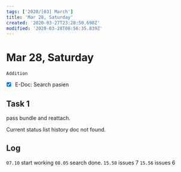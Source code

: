 ```yaml
---
tags: ['2020/[03] March']
title: 'Mar 28, Saturday'
created: '2020-03-27T23:28:50.698Z'
modified: '2020-03-28T08:56:35.839Z'
---
```


# Mar 28, Saturday

`Addition`

- [X] E-Doc: Search pasien

## Task 1 
pass bundle and reattach.

Current status
list history doc not found.


## Log
`07.10` start working
`08.05` search done.
`15.50` issues 7
`15.56` issues 6
